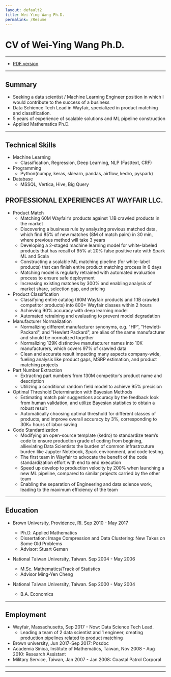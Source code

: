 ```yaml
---
layout: default2
title: Wei-Ying Wang Ph.D. 
permalink: /Resume
---
```


# CV of Wei-Ying Wang Ph.D.
---

* [PDF version](/assets/wayne_cv_2022.pdf)


---
## Summary ##
* Seeking a data scientist / Machine Learning Engineer position in which I would contribute to the success of
a business
* Data Schience Tech Lead in Wayfair, specialized in product matching and classification.
* 5 years of experience of scalable solutions and ML pipeline construction
* Applied Mathematics Ph.D.

---
## Technical Skills
* Machine Learning 
  * Classification, Regression, Deep Learning, NLP (Fasttext, CRF)
* Programming 
  * Python(numpy, keras, sklearn, pandas, airflow, kedro, pyspark)
* Database 
  * MSSQL, Vertica, Hive, Big Query

## PROFESSIONAL EXPERIENCES AT WAYFAIR LLC.
* Product Match
  * Matching 60M Wayfair’s products against 1.1B crawled products in the market
  * Discovering a business rule by analyzing previous matched data, which find 85% of new matches (8M of match
pairs) in 30 min, where previous method will take 3 years
  * Developing a 2-staged machine learning model for white-labeled products that has recall of 95% at 20% false
positive rate with Spark ML and Scala
  * Constructing a scalable ML matching pipeline (for white-label products) that can finish entire product matching
process in 6 days
  * Matching model is regularly retrained with automated evaluation process to ensure safe deployment
  * Increasing existing matches by 300% and enabling analysis of market share, selection gap, and pricing
* Product Classification
  * Classifying entire catalog (60M Wayfair products and 1.1B crawled competitor products) into 800+ Wayfair
classes within 2 hours
  * Achieving 90% accuracy with deep learning model
  * Automated retraining and evaluating to prevent model degradation
* Manufacturer Normalization
  * Normalizing different manufacturer synonyms, e.g. "HP", "Hewlett-Packard", and "Hewlett Packard", are
alias of the same manufacturer and should be normalized together
  * Normalizing 129K distinctive manufacturer names into 10K manufacturers, which covers 97% of crawled data
  * Clean and accurate result impacting many aspects company-wide, fueling analysis like product gaps, MSRP
estimation, and product matching projects
* Part Number Extraction
  * Extracting part numbers from 130M competitor’s product name and description
  * Utilizing a conditional random field model to achieve 95% precision
* Optimal Threshold Determination with Bayesian Methods
  * Estimating match pair suggestions accuracy by the feedback look from human validation, and utilize Bayesian
statistics to obtain a robust result
  * Automatically choosing optimal threshold for different classes of products, and improve overall accuracy by
3%, corresponding to 30K+ hours of labor saving
* Code Standardization
  * Modifying an open-source template (kedro) to standardize team’s code to ensure production grade of coding
from begining, allieviating Data Scientists the burden of common infrastrcuture burden like Jupyter Notebook,
Spark environment, and code testing.
  * The first team in Wayfair to advocate the benefit of the code standardization effort with end to end execution
  * Speed up develop to production velocity by 200% when launching a new ML pipeline, compared to similar
projects carried by the other team
  * Enabling the separation of Engineering and data science work, leading to the maximum efficiency of the team

---
## Education

* Brown University, Providence, RI. Sep 2010 - May 2017
  * Ph.D. Applied Mathematics
  * Dissertation: Image Compression and Data Clustering: New Takes on Some Old Problems
  * Advisor: Stuart Geman
	
* National Taiwan University, Taiwan. Sep 2004 - May 2006
  * M.Sc. Mathematics/Track of Statistics
  * Advisor Ming-Yen Cheng
* National Taiwan University, Taiwan. Sep 2000 - May 2004
  * B.A. Economics

---
## Employment
* Wayfair, Massachusetts, Sep 2017 - Now: Data Science Tech Lead.
  * Leading a team of 2 data scientist and 1 engineer, creating production pipelines related to product matching
* Brown university, Jun 2017-Sep 2017: Posdoc
* Academia Sinica, Institute of Mathematics, Taiwan, Nov 2008 - Aug 2010: Research Assistant
* Military Service, Taiwan, Jan 2007 - Jan 2008: Coastal Patrol Corporal

---  
****
